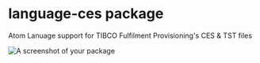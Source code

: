 # language-ces package

Atom Lanuage support for TIBCO Fulfilment Provisioning's CES & TST files

![A screenshot of your package](https://f.cloud.github.com/assets/69169/2290250/c35d867a-a017-11e3-86be-cd7c5bf3ff9b.gif)

